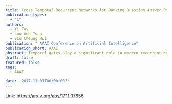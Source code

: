 ```yaml
---
title: Cross Temporal Recurrent Networks for Ranking Question Answer Pairs
publication_types:
  - "1"
authors:
  - Yi Tay
  - Luu Anh Tuan
  - Siu Cheung Hui
publication: " AAAI Conference on Artificial Intelligence"
publication_short: AAAI
abstract: Temporal gates play a significant role in modern recurrent-based neural encoders, enabling fine-grained control over recursive compositional operations over time. In recurrent models such as the long short-term memory (LSTM), temporal gates control the amount of information retained or discarded over time, not only playing an important role in influencing the learned representations but also serving as a protection against vanishing gradients. This paper explores the idea of learning temporal gates for sequence pairs (question and answer), jointly influencing the learned representations in a pairwise manner. In our approach, temporal gates are learned via 1D convolutional layers and then subsequently cross applied across question and answer for joint learning. Empirically, we show that this conceptually simple sharing of temporal gates can lead to competitive performance across multiple benchmarks. Intuitively, what our network achieves can be interpreted as learning representations of question and answer pairs that are aware of what each other is remembering or forgetting, i.e., pairwise temporal gating. Via extensive experiments, we show that our proposed model achieves state-of-the-art performance on two community-based QA datasets and competitive performance on one factoid-based QA dataset.
draft: false
featured: false
tags:
  - AAAI

date: '2017-11-01T00:00:00Z'
---
```

Link: https://arxiv.org/abs/1711.07656